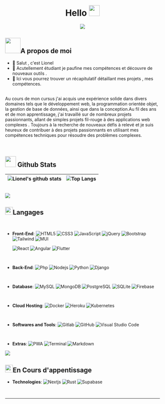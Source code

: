 <h1 align="center">  Hello <img src="https://media.giphy.com/media/hvRJCLFzcasrR4ia7z/giphy.gif" width="35"></h1>
<p align="center">

<img src="https://readme-typing-svg.herokuapp.com/?lines=Developpeur%20Full%20Stack;Working%20on%20new%20project&font=Pacifico&center=true&width=650&height=120&color=58a6ff&vCenter=true&size=45">
</p>

## <picture><img src = "https://github.com/7oSkaaa/7oSkaaa/blob/main/Images/about_me.gif?raw=true" width = 50px></picture>A propos de moi


- 👋 Salut , c'est Lionel 
- 🌱 Acutellement étudiant je paufine mes compétences et découvre de nouveaux outils  .
- 🎯 Ici vous pourrez trouver un récapitulatif  détaillant  mes projets , mes compétences. 
<p>
<br>
Au cours de mon cursus j'ai acquis une expérience solide dans divers domaines tels que le développement web, la programmation orientée objet, la gestion de base de données, ainsi que dans la conception.Au fil des ans et de mon apprentissage, j'ai travaillé sur de nombreux projets passionnants, allant de simples projets fil-rouge à des applications web complexes . Toujours à la recherche de nouveaux défis à relevé et je suis heureux de contribuer à des projets passionnants en utilisant mes compétences techniques pour résoudre des problèmes complexes.</p>
    
<br>


## <img src="https://media.giphy.com/media/iY8CRBdQXODJSCERIr/giphy.gif" width="35"><b> Github Stats </b> 
 


 ![Lionel's github stats](https://github-readme-stats.vercel.app/api?username=LionAB&locale=fr&count_private=true&show_icons=true&theme=transparent) |![Top Langs](https://github-readme-stats.vercel.app/api/top-langs/?username=LionAB&locale=fr&layout=compact&theme=transparent&langs_count=12)
| --- | --- |
<br>
<img src="https://user-images.githubusercontent.com/73097560/115834477-dbab4500-a447-11eb-908a-139a6edaec5c.gif"><br>

## <img src="https://media2.giphy.com/media/QssGEmpkyEOhBCb7e1/giphy.gif?cid=ecf05e47a0n3gi1bfqntqmob8g9aid1oyj2wr3ds3mg700bl&rid=giphy.gif" width ="25"><b>Langages</b>

<br>

<p align="center">

- **Front-End**:
   ![HTML5](https://img.shields.io/badge/HTML5%20-%23E34F26.svg?style=for-the-badge&logo=html5&logoColor=white) ![CSS3](https://img.shields.io/badge/CSS%20-%231572B6.svg?style=for-the-badge&logo=css3&logoColor=white) ![JavaScript](https://img.shields.io/badge/JavaScript%20-%23F7DF1E.svg?style=for-the-badge&logo=javascript&logoColor=black) ![jQuery](https://img.shields.io/badge/jQuery%20-%230769AD.svg?style=for-the-badge&logo=jquery&logoColor=white)
    ![Bootstrap](https://img.shields.io/badge/Bootstrap%20-%23563D7C.svg?style=for-the-badge&logo=bootstrap&logoColor=white) ![Tailwind](https://img.shields.io/badge/Tailwind%20-%2338B2AC.svg?style=for-the-badge&logo=tailwind-css&logoColor=white) ![MUI](https://img.shields.io/badge/MUI-%230081CB.svg?style=for-the-badge&logo=mui&logoColor=white)
    
    ![React](https://img.shields.io/badge/React%20-%2320232a.svg?style=for-the-badge&logo=react&logoColor=%2361DAFB) ![Angular](https://img.shields.io/badge/Angular%20-%23DD0031.svg?style=for-the-badge&logo=angular&logoColor=white)
     ![Flutter](https://img.shields.io/badge/Flutter%20-%2335495e.svg?style=for-the-badge&logo=flutter&logoColor=blue)
<br>

- **Back-End**:
    ![Php](https://img.shields.io/badge/PHP%20-%23777BB4.svg?style=for-the-badge&logo=php&logoColor=white) ![Nodejs](https://img.shields.io/badge/Nodejs%20-%2343853D.svg?style=for-the-badge&logo=node.js&logoColor=white) ![Python](https://img.shields.io/badge/Python%20-3776AB.svg?style=for-the-badge&logo=python&logoColor=white) ![Django](https://img.shields.io/badge/Django%20-092E20.svg?style=for-the-badge&logo=django&logoColor=white)
    
<br>   

- **Database**:
    ![MySQL](https://img.shields.io/badge/MySQL-%2300f.svg?style=for-the-badge&logo=mysql&logoColor=white) ![MongoDB](https://img.shields.io/badge/MongoDB-%234ea94b.svg?style=for-the-badge&logo=mongodb&logoColor=white) ![PostgreSQL](https://img.shields.io/badge/PostgreSQL-%23316192.svg?style=for-the-badge&logo=postgresql&logoColor=white) ![SQLite](https://img.shields.io/badge/SQLite-%2307405e.svg?style=for-the-badge&logo=sqlite&logoColor=white) ![Firebase](https://img.shields.io/badge/firebase-%23039BE5.svg?style=for-the-badge&logo=firebase)

<br>


- **Cloud Hosting**:
    ![Docker](https://img.shields.io/badge/docker-%230db7ed.svg?style=for-the-badge&logo=docker&logoColor=white) ![Heroku](https://img.shields.io/badge/heroku-%23430098.svg?style=for-the-badge&logo=heroku&logoColor=white) ![Kubernetes](https://img.shields.io/badge/kubernetes-%23326ce5.svg?style=for-the-badge&logo=kubernetes&logoColor=white)
    
<br>

- **Softwares and Tools**:
    ![Gitlab](https://img.shields.io/badge/gitlab-%23181717.svg?style=for-the-badge&logo=gitlab)  ![GitHub](https://img.shields.io/badge/github-%23121011.svg?style=for-the-badge&logo=github&logoColor=white) ![Visual Studio Code](https://img.shields.io/badge/Visual%20Studio%20Code-0078d7.svg?style=for-the-badge&logo=visual-studio-code&logoColor=white)
  

<br>

- **Extras**:
    ![PWA](https://img.shields.io/badge/PWA%20-5A0FC8.svg?style=for-the-badge&logo=pwa&logoColor=white) ![Terminal](https://img.shields.io/badge/Terminal-%23054020?style=for-the-badge&logo=gnu-bash&logoColor=white) ![Markdown](https://img.shields.io/badge/markdown-%23000000.svg?style=for-the-badge&logo=markdown&logoColor=white)   


</p>
<img src="https://user-images.githubusercontent.com/73097560/115834477-dbab4500-a447-11eb-908a-139a6edaec5c.gif"><br>

## <img src="https://media2.giphy.com/media/QssGEmpkyEOhBCb7e1/giphy.gif?cid=ecf05e47a0n3gi1bfqntqmob8g9aid1oyj2wr3ds3mg700bl&rid=giphy.gif" width ="25"><b>En Cours d'appentissage</b>

<p align="center">

- **Technologies**:
      ![Nextjs](https://img.shields.io/badge/Nextjs%20-000000.svg?style=for-the-badge&logo=next.js&logoColor=white) ![Rust](https://img.shields.io/badge/RUST%20-000000.svg?style=for-the-badge&logo=rust&logoColor=red) ![Supabase](https://img.shields.io/badge/Supabase%20-3ECF8E.svg?style=for-the-badge&logo=supabase&logoColor=white)
  
    

</p>
<br/>

------
